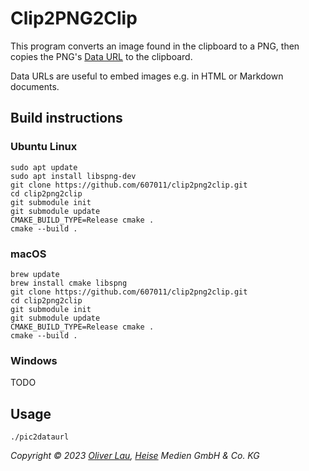 # Clip2PNG2Clip

This program converts an image found in the clipboard to a PNG, then copies the PNG's [Data URL](https://developer.mozilla.org/en-US/docs/Web/HTTP/Basics_of_HTTP/Data_URLs) to the clipboard.

Data URLs are useful to embed images e.g. in HTML or Markdown documents.

## Build instructions

### Ubuntu Linux

```
sudo apt update
sudo apt install libspng-dev
git clone https://github.com/607011/clip2png2clip.git
cd clip2png2clip
git submodule init
git submodule update
CMAKE_BUILD_TYPE=Release cmake .
cmake --build .
```

### macOS

```
brew update
brew install cmake libspng
git clone https://github.com/607011/clip2png2clip.git
cd clip2png2clip
git submodule init
git submodule update
CMAKE_BUILD_TYPE=Release cmake .
cmake --build .
```

### Windows

TODO


## Usage

```
./pic2dataurl
```

_Copyright ©️ 2023 [Oliver Lau](mailto:ola@ct.de), [Heise](https://www.heise.de/) Medien GmbH & Co. KG_
